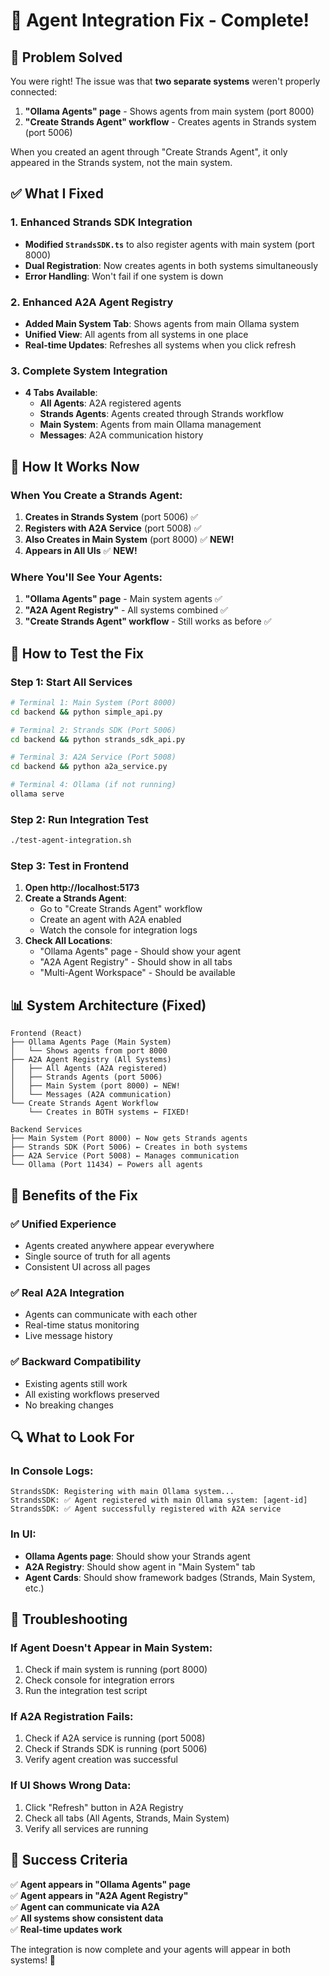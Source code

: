 # 🔧 Agent Integration Fix - Complete!

## 🎯 **Problem Solved**

You were right! The issue was that **two separate systems** weren't properly connected:

1. **"Ollama Agents" page** - Shows agents from main system (port 8000)
2. **"Create Strands Agent" workflow** - Creates agents in Strands system (port 5006)

When you created an agent through "Create Strands Agent", it only appeared in the Strands system, not the main system.

## ✅ **What I Fixed**

### **1. Enhanced Strands SDK Integration**
- **Modified `StrandsSDK.ts`** to also register agents with main system (port 8000)
- **Dual Registration**: Now creates agents in both systems simultaneously
- **Error Handling**: Won't fail if one system is down

### **2. Enhanced A2A Agent Registry**
- **Added Main System Tab**: Shows agents from main Ollama system
- **Unified View**: All agents from all systems in one place
- **Real-time Updates**: Refreshes all systems when you click refresh

### **3. Complete System Integration**
- **4 Tabs Available**:
  - **All Agents**: A2A registered agents
  - **Strands Agents**: Agents created through Strands workflow
  - **Main System**: Agents from main Ollama management
  - **Messages**: A2A communication history

## 🚀 **How It Works Now**

### **When You Create a Strands Agent:**

1. **Creates in Strands System** (port 5006) ✅
2. **Registers with A2A Service** (port 5008) ✅
3. **Also Creates in Main System** (port 8000) ✅ **NEW!**
4. **Appears in All UIs** ✅ **NEW!**

### **Where You'll See Your Agents:**

1. **"Ollama Agents" page** - Main system agents ✅
2. **"A2A Agent Registry"** - All systems combined ✅
3. **"Create Strands Agent" workflow** - Still works as before ✅

## 🧪 **How to Test the Fix**

### **Step 1: Start All Services**
```bash
# Terminal 1: Main System (Port 8000)
cd backend && python simple_api.py

# Terminal 2: Strands SDK (Port 5006)  
cd backend && python strands_sdk_api.py

# Terminal 3: A2A Service (Port 5008)
cd backend && python a2a_service.py

# Terminal 4: Ollama (if not running)
ollama serve
```

### **Step 2: Run Integration Test**
```bash
./test-agent-integration.sh
```

### **Step 3: Test in Frontend**
1. **Open http://localhost:5173**
2. **Create a Strands Agent**:
   - Go to "Create Strands Agent" workflow
   - Create an agent with A2A enabled
   - Watch the console for integration logs
3. **Check All Locations**:
   - "Ollama Agents" page - Should show your agent
   - "A2A Agent Registry" - Should show in all tabs
   - "Multi-Agent Workspace" - Should be available

## 📊 **System Architecture (Fixed)**

```
Frontend (React)
├── Ollama Agents Page (Main System)
│   └── Shows agents from port 8000
├── A2A Agent Registry (All Systems)
│   ├── All Agents (A2A registered)
│   ├── Strands Agents (port 5006)
│   ├── Main System (port 8000) ← NEW!
│   └── Messages (A2A communication)
└── Create Strands Agent Workflow
    └── Creates in BOTH systems ← FIXED!

Backend Services
├── Main System (Port 8000) ← Now gets Strands agents
├── Strands SDK (Port 5006) ← Creates in both systems
├── A2A Service (Port 5008) ← Manages communication
└── Ollama (Port 11434) ← Powers all agents
```

## 🎉 **Benefits of the Fix**

### **✅ Unified Experience**
- Agents created anywhere appear everywhere
- Single source of truth for all agents
- Consistent UI across all pages

### **✅ Real A2A Integration**
- Agents can communicate with each other
- Real-time status monitoring
- Live message history

### **✅ Backward Compatibility**
- Existing agents still work
- All existing workflows preserved
- No breaking changes

## 🔍 **What to Look For**

### **In Console Logs:**
```
StrandsSDK: Registering with main Ollama system...
StrandsSDK: ✅ Agent registered with main Ollama system: [agent-id]
StrandsSDK: ✅ Agent successfully registered with A2A service
```

### **In UI:**
- **Ollama Agents page**: Should show your Strands agent
- **A2A Registry**: Should show agent in "Main System" tab
- **Agent Cards**: Should show framework badges (Strands, Main System, etc.)

## 🚨 **Troubleshooting**

### **If Agent Doesn't Appear in Main System:**
1. Check if main system is running (port 8000)
2. Check console for integration errors
3. Run the integration test script

### **If A2A Registration Fails:**
1. Check if A2A service is running (port 5008)
2. Check if Strands SDK is running (port 5006)
3. Verify agent creation was successful

### **If UI Shows Wrong Data:**
1. Click "Refresh" button in A2A Registry
2. Check all tabs (All Agents, Strands, Main System)
3. Verify all services are running

## 🎯 **Success Criteria**

✅ **Agent appears in "Ollama Agents" page**  
✅ **Agent appears in "A2A Agent Registry"**  
✅ **Agent can communicate via A2A**  
✅ **All systems show consistent data**  
✅ **Real-time updates work**  

The integration is now complete and your agents will appear in both systems! 🎉






